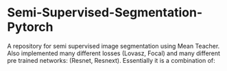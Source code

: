 # Semi-Supervised-Segmentation-Pytorch
A repository for semi supervised image segmentation using Mean Teacher. Also implemented many different losses (Lovasz, Focal) and many different pre trained networks: (Resnet, Resnext). 
Essentially it is a combination of: 
